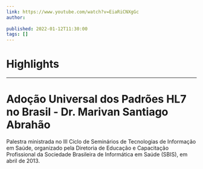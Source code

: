 ```yaml
---
link: https://www.youtube.com/watch?v=EiaRiCNXgGc
author: 
   
published: 2022-01-12T11:30:00
tags: []
---
```

# Highlights


---
# Adoção Universal dos Padrões HL7 no Brasil - Dr. Marivan Santiago Abrahão
Palestra ministrada no III Ciclo de Seminários de Tecnologias de Informação em Saúde, organizado pela Diretoria de Educação e Capacitação Profissional da Sociedade Brasileira de Informática em Saúde (SBIS), em abril de 2013.